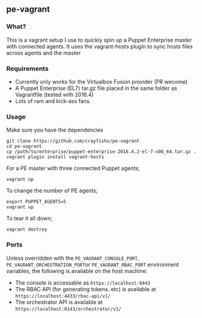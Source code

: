 ## pe-vagrant

### What?

This is a vagrant setup I use to quickly spin up a Puppet Enterprise master with connected agents.  It uses the vagrant-hosts plugin to sync hosts files across agents and the master

### Requirements

* Currently only works for the Virtualbox Fusion provider (PR wecome)
* A Puppet Enterprise (EL7) tar.gz file placed in the same folder as Vagrantfile (tested with 2016.4)
* Lots of ram and kick-ass fans.

### Usage

Make sure you have the dependencies

```
git clone https://github.com/crayfishx/pe-vagrant
cd pe-vagrant
cp /path/to/enterprise/puppet-enterprise-2016.4.2-el-7-x86_64.tar.gz .
vagrant plugin install vagrant-hosts
```

For a PE master with three connected Puppet agents;

```
vagrant up
```

To change the number of PE agents;

```
export PUPPET_AGENTS=5
vagrant up
```

To tear it all down;
```
vagrant destroy
```

### Ports

Unless overridden with the `PE_VAGRANT_CONSOLE_PORT`, `PE_VAGRANT_ORCHESTRATION_PORT`or `PE_VAGRANT_RBAC_PORT` environment variables, the following is available on the host machine:

* The console is accessable as `https://localhost:8443`
* The RBAC API (for generating tokens..etc) is available at `https://localhost:4433/rbac-api/v1/`
* The orchestrator API is available at `https://localhost:8143/orchestrator/v1/`


